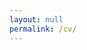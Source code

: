 ```yaml
---
layout: null
permalink: /cv/
---
```


<script type="text/javascript">
    window.location.href = "{{ site.baseurl }}/assets/pdf/cv_new.pdf";
</script>